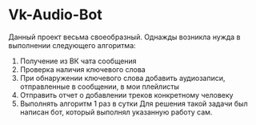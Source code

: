 # Vk-Audio-Bot
Данный проект весьма своеобразный. Однажды возникла нужда в выполнении следующего алгоритма:
1) Получение из ВК чата сообщения
2) Проверка наличия ключевого слова
3) При обнаружении ключевого слова добавить аудиозаписи, отправленные в сообщении, в мои плейлисты
4) Отправить отчет о добавлении треков конкретному человеку
5) Выполнять алгоритм 1 раз в сутки
Для решения такой задачи был написан бот, который выполнял указанную работу сам.
